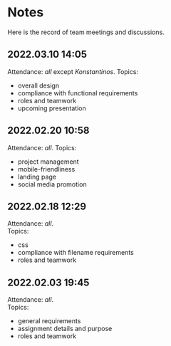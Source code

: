 # Notes

Here is the record of team meetings and discussions.

## 2022.03.10 14:05
Attendance: *all* except *Konstantinos*.
Topics:
- overall design
- compliance with functional requirements
- roles and teamwork
- upcoming presentation

## 2022.02.20 10:58
Attendance: *all*.
Topics:
- project management
- mobile-friendliness
- landing page
- social media promotion

## 2022.02.18 12:29
Attendance: *all*.  
Topics:
- css
- compliance with filename requirements
- roles and teamwork

## 2022.02.03 19:45
Attendance: *all*.  
Topics:
- general requirements
- assignment details and purpose
- roles and teamwork

<!--

copy from assignment: A “notes.html” or “notes.md” page where you log your progress in the project. Ideally you will
have weekly (or more frequent) entries, explaining what you worked on since the previous
meeting, and short descriptions of what individual members worked on.
A teamwork minutes (notes) page which shows evidence of your teamwork. At the very
minimum you need to have:
 A brief description of the team members and their roles,
 Minutes (i.e. notes) for at least 5 meetings or progress reports.

2022.02.15
created

 -->